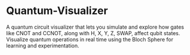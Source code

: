 # Quantum-Visualizer
A quantum circuit visualizer that lets you simulate and explore how gates like CNOT and CCNOT, along with H, X, Y, Z, SWAP, affect qubit states. Visualize quantum operations in real time using the Bloch Sphere for learning and experimentation.
